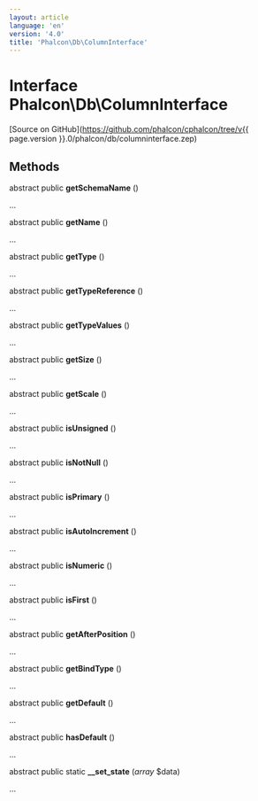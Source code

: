 ```yaml
---
layout: article
language: 'en'
version: '4.0'
title: 'Phalcon\Db\ColumnInterface'
---
```

# Interface **Phalcon\Db\ColumnInterface**

[Source on GitHub](https://github.com/phalcon/cphalcon/tree/v{{ page.version }}.0/phalcon/db/columninterface.zep)

## Methods
abstract public  **getSchemaName** ()

...


abstract public  **getName** ()

...


abstract public  **getType** ()

...


abstract public  **getTypeReference** ()

...


abstract public  **getTypeValues** ()

...


abstract public  **getSize** ()

...


abstract public  **getScale** ()

...


abstract public  **isUnsigned** ()

...


abstract public  **isNotNull** ()

...


abstract public  **isPrimary** ()

...


abstract public  **isAutoIncrement** ()

...


abstract public  **isNumeric** ()

...


abstract public  **isFirst** ()

...


abstract public  **getAfterPosition** ()

...


abstract public  **getBindType** ()

...


abstract public  **getDefault** ()

...


abstract public  **hasDefault** ()

...


abstract public static  **__set_state** (*array* $data)

...


